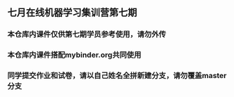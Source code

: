 ## 七月在线机器学习集训营第七期
### 本仓库内课件仅供第七期学员参考使用，请勿外传
### 本仓库内课件搭配mybinder.org共同使用
### 同学提交作业和试卷，请以自己姓名全拼新建分支，请勿覆盖master分支
